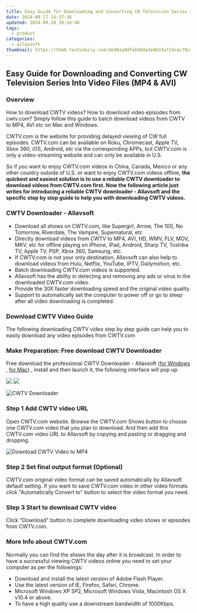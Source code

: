 ```yaml
---
title: Easy Guide for Downloading and Converting CW Television Series Into Video Files (MP4 & AVI)
date: 2024-09-17 14:37:36
updated: 2024-09-20 10:14:46
tags:
  - product
categories:
  - allavsoft
thumbnail: https://thmb.techidaily.com/de901a9dfeb58de3e9633af24cac79c38827e6567ccf0cdebe9976885fce2e39.png
---
```


## Easy Guide for Downloading and Converting CW Television Series Into Video Files (MP4 & AVI)

### Overview

How to download CWTV videos? How to download video episodes from cwtv.com? Simply follow this guide to batch download videos from CWTV to MP4, AVI etc on Mac and Windows.

CWTV.com is the website for providing delayed viewing of CW full episodes. CWTV.com can be available on Roku, Chromecast, Apple TV, Xbox 360, iOS, Android, etc via the corresponding APPs, but CWTV.com is only a video-streaming website and can only be available in U.S.

So if you want to enjoy CWTV.com videos in China, Canada, Mexico or any other country outside of U.S. or want to enjoy CWTV.com videos offline, **the quickest and easiest solution is to use a reliable CWTV downloader to download videos from CWTV.com first. Now the following article just writes for introducing a reliable CWTV downloader - Allavsoft and the specific step by step guide to help you with downloading CWTV videos.**

### CWTV Downloader - Allavsoft

* Download all shows on CWTV.com, like Supergirl, Arrow, The 100, No Tomorrow, Riverdale, The Vampire, Supernatural, etc
* Direclty download videos from CWTV to MP4, AVI, HD, WMV, FLV, MOV, MKV, etc for offline playing on iPhone, iPad, Android, Sharp TV, Toshiba TV, Apple TV, PSP, Xbox 360, Samsung, etc.
* If CWTV.com is not your only destination, Allavsoft can also help to download videos from Hulu, Netflix, YouTube, IPTV, Dailymotion, etc.
* Batch downloading CWTV.com videos is supported.
* Allavsoft has the ability in detecting and removing any ads or virus in the downloaded CWTV.com video.
* Provide the 30X faster downloading speed and the original video quality.
* Support to automatically set the computer to power off or go to sleep after all video downloading is completed.

### Download CWTV Video Guide

The following downloading CWTV video step by step guide can help you to easily download any video episodes from CWTV.com

### Make Preparation: Free download CWTV Downloader

Free download the professional CWTV Downloader - Allavsoft ([for Windows](https://tools.techidaily.com/allavsoft/products/) , [for Mac](https://tools.techidaily.com/allavsoft/products/)) , install and then launch it, the following interface will pop up.

[![](https://www.allavsoft.com/how-to/../images/how-to/free-download-win.jpg)](https://tools.techidaily.com/allavsoft/products/) [![](https://www.allavsoft.com/how-to/../images/how-to/free-download-mac.jpg)](https://tools.techidaily.com/allavsoft/products/)

![CWTV Downloader](https://www.allavsoft.com/how-to/../images/allavsoft/screen-shot-600.jpg)

### Step 1 Add CWTV video URL

Open CWTV.com website. Browse the CWTV.com Shows button to choose one CWTV.com video that you plan to download. And then add this CWTV.com video URL to Allavsoft by copying and pasting or dragging and dropping.

![Download CWTV Video to MP4](https://www.allavsoft.com/how-to/../images/how-to/download-rtmp-video/download-rtmp-video.jpg)

### Step 2 Set final output format (Optional)

CWTV.com original video format can be saved automatically by Allavsoft default setting. If you want to save CWTV.com video in other video formats click "Automatically Convert to" button to select the video format you need.

### Step 3 Start to download CWTV video

Click "Download" button to complete downloading video shows or episodes from CWTV.com.

### More Info about CWTV.com

Normally you can find the shows the day after it is broadcast. In order to have a successful viewing CWTV videos online you need to set your computer as per the followings:

* Download and install the latest version of Adobe Flash Player.
* Use the latest version of IE, Firefox, Safari, Chrome.
* Microsoft Windows XP SP2, Microsoft Windows Vista, Macintosh OS X v10.4 or above.
* To have a high quality use a downstream bandwidth of 1000Kbps.

<ins class="adsbygoogle"
     style="display:block"
     data-ad-format="autorelaxed"
     data-ad-client="ca-pub-7571918770474297"
     data-ad-slot="1223367746"></ins>



<ins class="adsbygoogle"
     style="display:block"
     data-ad-client="ca-pub-7571918770474297"
     data-ad-slot="8358498916"
     data-ad-format="auto"
     data-full-width-responsive="true"></ins>
